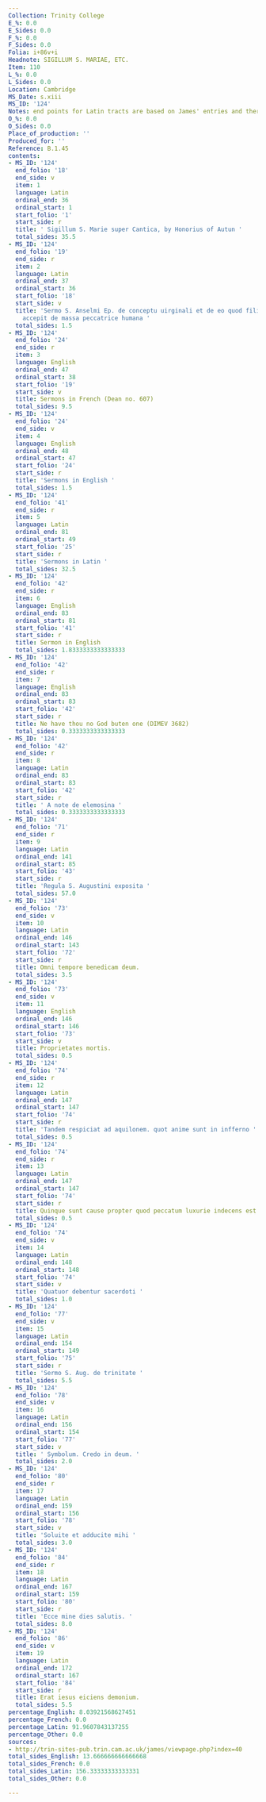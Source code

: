 ```yaml
---
Collection: Trinity College
E_%: 0.0
E_Sides: 0.0
F_%: 0.0
F_Sides: 0.0
Folia: i+86v+i
Headnote: SIGILLUM S. MARIAE, ETC.
Item: 110
L_%: 0.0
L_Sides: 0.0
Location: Cambridge
MS_Date: s.xiii
MS_ID: '124'
Notes: end points for Latin tracts are based on James' entries and therefore approximate
O_%: 0.0
O_Sides: 0.0
Place_of_production: ''
Produced_for: ''
Reference: B.1.45
contents:
- MS_ID: '124'
  end_folio: '18'
  end_side: v
  item: 1
  language: Latin
  ordinal_end: 36
  ordinal_start: 1
  start_folio: '1'
  start_side: r
  title: ' Sigillum S. Marie super Cantica, by Honorius of Autun '
  total_sides: 35.5
- MS_ID: '124'
  end_folio: '19'
  end_side: r
  item: 2
  language: Latin
  ordinal_end: 37
  ordinal_start: 36
  start_folio: '18'
  start_side: v
  title: 'Sermo S. Anselmi Ep. de conceptu uirginali et de eo quod filius dei hominem
    accepit de massa peccatrice humana '
  total_sides: 1.5
- MS_ID: '124'
  end_folio: '24'
  end_side: r
  item: 3
  language: English
  ordinal_end: 47
  ordinal_start: 38
  start_folio: '19'
  start_side: v
  title: Sermons in French (Dean no. 607)
  total_sides: 9.5
- MS_ID: '124'
  end_folio: '24'
  end_side: v
  item: 4
  language: English
  ordinal_end: 48
  ordinal_start: 47
  start_folio: '24'
  start_side: r
  title: 'Sermons in English '
  total_sides: 1.5
- MS_ID: '124'
  end_folio: '41'
  end_side: r
  item: 5
  language: Latin
  ordinal_end: 81
  ordinal_start: 49
  start_folio: '25'
  start_side: r
  title: 'Sermons in Latin '
  total_sides: 32.5
- MS_ID: '124'
  end_folio: '42'
  end_side: r
  item: 6
  language: English
  ordinal_end: 83
  ordinal_start: 81
  start_folio: '41'
  start_side: r
  title: Sermon in English
  total_sides: 1.8333333333333333
- MS_ID: '124'
  end_folio: '42'
  end_side: r
  item: 7
  language: English
  ordinal_end: 83
  ordinal_start: 83
  start_folio: '42'
  start_side: r
  title: Ne have thou no God buten one (DIMEV 3682)
  total_sides: 0.3333333333333333
- MS_ID: '124'
  end_folio: '42'
  end_side: r
  item: 8
  language: Latin
  ordinal_end: 83
  ordinal_start: 83
  start_folio: '42'
  start_side: r
  title: ' A note de elemosina '
  total_sides: 0.3333333333333333
- MS_ID: '124'
  end_folio: '71'
  end_side: r
  item: 9
  language: Latin
  ordinal_end: 141
  ordinal_start: 85
  start_folio: '43'
  start_side: r
  title: 'Regula S. Augustini exposita '
  total_sides: 57.0
- MS_ID: '124'
  end_folio: '73'
  end_side: v
  item: 10
  language: Latin
  ordinal_end: 146
  ordinal_start: 143
  start_folio: '72'
  start_side: r
  title: Omni tempore benedicam deum.
  total_sides: 3.5
- MS_ID: '124'
  end_folio: '73'
  end_side: v
  item: 11
  language: English
  ordinal_end: 146
  ordinal_start: 146
  start_folio: '73'
  start_side: v
  title: Proprietates mortis.
  total_sides: 0.5
- MS_ID: '124'
  end_folio: '74'
  end_side: r
  item: 12
  language: Latin
  ordinal_end: 147
  ordinal_start: 147
  start_folio: '74'
  start_side: r
  title: 'Tandem respiciat ad aquilonem. quot anime sunt in infferno '
  total_sides: 0.5
- MS_ID: '124'
  end_folio: '74'
  end_side: r
  item: 13
  language: Latin
  ordinal_end: 147
  ordinal_start: 147
  start_folio: '74'
  start_side: r
  title: Quinque sunt cause propter quod peccatum luxurie indecens est
  total_sides: 0.5
- MS_ID: '124'
  end_folio: '74'
  end_side: v
  item: 14
  language: Latin
  ordinal_end: 148
  ordinal_start: 148
  start_folio: '74'
  start_side: v
  title: 'Quatuor debentur sacerdoti '
  total_sides: 1.0
- MS_ID: '124'
  end_folio: '77'
  end_side: v
  item: 15
  language: Latin
  ordinal_end: 154
  ordinal_start: 149
  start_folio: '75'
  start_side: r
  title: 'Sermo S. Aug. de trinitate '
  total_sides: 5.5
- MS_ID: '124'
  end_folio: '78'
  end_side: v
  item: 16
  language: Latin
  ordinal_end: 156
  ordinal_start: 154
  start_folio: '77'
  start_side: v
  title: ' Symbolum. Credo in deum. '
  total_sides: 2.0
- MS_ID: '124'
  end_folio: '80'
  end_side: r
  item: 17
  language: Latin
  ordinal_end: 159
  ordinal_start: 156
  start_folio: '78'
  start_side: v
  title: 'Soluite et adducite mihi '
  total_sides: 3.0
- MS_ID: '124'
  end_folio: '84'
  end_side: r
  item: 18
  language: Latin
  ordinal_end: 167
  ordinal_start: 159
  start_folio: '80'
  start_side: r
  title: 'Ecce mine dies salutis. '
  total_sides: 8.0
- MS_ID: '124'
  end_folio: '86'
  end_side: v
  item: 19
  language: Latin
  ordinal_end: 172
  ordinal_start: 167
  start_folio: '84'
  start_side: r
  title: Erat iesus eiciens demonium.
  total_sides: 5.5
percentage_English: 8.03921568627451
percentage_French: 0.0
percentage_Latin: 91.9607843137255
percentage_Other: 0.0
sources:
- http://trin-sites-pub.trin.cam.ac.uk/james/viewpage.php?index=40
total_sides_English: 13.666666666666668
total_sides_French: 0.0
total_sides_Latin: 156.33333333333331
total_sides_Other: 0.0

---
```

